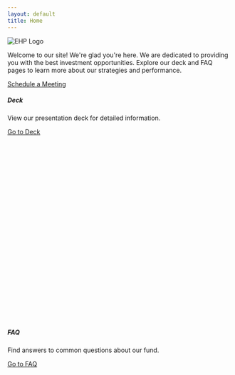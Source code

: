 ```yaml
---
layout: default
title: Home
---
```

<!-- Welcome Banner -->
<div class="container mt-4">
  <div class="welcome-banner">
      <img src="{{ site.baseurl }}/assets/images/EventHorizon_white_textOnly.png" alt="EHP Logo" class="img-fluid">
      <p class="lead mt-3">Welcome to our site! We're glad you're here. We are dedicated to providing you with the best investment opportunities. Explore our deck and FAQ pages to learn more about our strategies and performance.</p>
      <!-- Schedule Meeting Button and Via Calendly Text -->
      <div class="text-center mt-4">
        <a href="https://calendly.com/roger-parkinson-ehp/30min" class="btn btn-custom" id="calendly-welcome-btn">Schedule a Meeting</a>
      </div>
    </div>
  <div class="row">
    <div class="col-md-6">
      <div class="card mb-4 text-white" style="background-image: url('{{ site.baseurl }}/assets/images/deck_preview.png'); height: 500px; background-size: cover; background-position: center;">
        <div class="card-img-overlay d-flex flex-column justify-content-center">
          <h5 class="card-title text-center">Deck</h5>
          <p class="card-text text-center">View our presentation deck for detailed information.</p>
          <div class="text-center">
            <a href="{{ site.baseurl }}/deck" class="btn btn-custom card-link">Go to Deck</a>
          </div>
        </div>
      </div>
    </div>
    <div class="col-md-6">
      <div class="card mb-4 text-white" style="background-image: url('{{ site.baseurl }}/assets/images/FAQ_preview.png'); height: 500px; background-size: cover; background-position: center;">
        <div class="card-img-overlay d-flex flex-column justify-content-center">
          <h5 class="card-title text-center">FAQ</h5>
          <p class="card-text text-center">Find answers to common questions about our fund.</p>
          <div class="text-center">
            <a href="{{ site.baseurl }}/faq" class="btn btn-custom card-link">Go to FAQ</a>
          </div>
        </div>
      </div>
    </div>
  </div>
</div>

